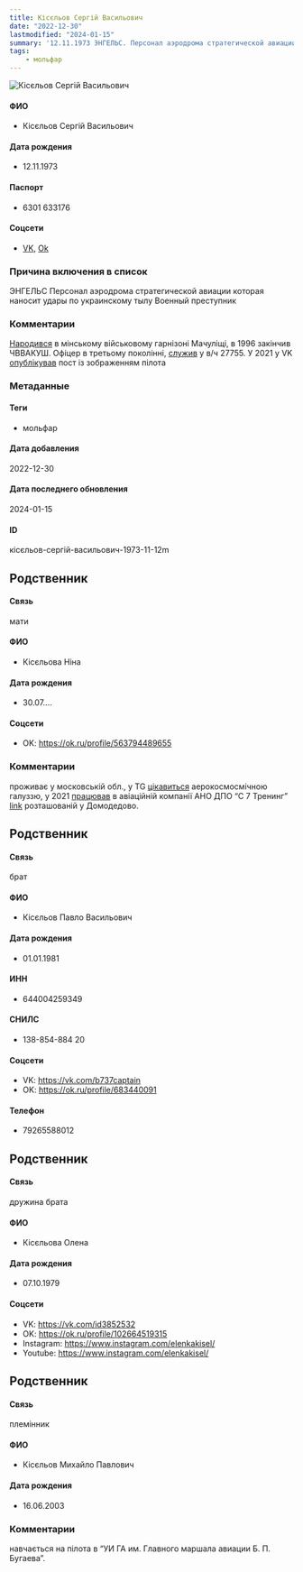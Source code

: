 ```yaml
---
title: Кісєльов Сергій Васильович
date: "2022-12-30"
lastmodified: "2024-01-15"
summary: '12.11.1973 ЭНГЕЛЬС. Персонал аэродрома стратегической авиации которая наносит удары по украинскому тылу. Военный преступник.'
tags: 
    - мольфар
---
```

<!--# pp1-->
<!--## Фигурант-->
<!--### Личные данные-->
<!--#### Фото-->
![Кісєльов Сергій Васильович](https://molfar.com/images/optimized/1696844050_2011122525.png)
#### ФИО
- Кісєльов Сергій Васильович
#### Дата рождения
- 12.11.1973
#### Паспорт
- 6301 633176
#### Соцсети
- [VK](https://vk.com/id675383218), [Ok](https://ok.ru/profile/45299947804)
### Причина включения в список
ЭНГЕЛЬС
Персонал аэродрома стратегической авиации которая наносит удары по украинскому тылу
Военный преступник
### Комментарии
[Народився](https://drive.google.com/uc?id=1RjqYqJLQf2oWAg7zVFOeqpa-QV6CB1Bm) в мінському військовому гарнізоні Мачуліщі, в 1996 закінчив ЧВВАКУШ. Офіцер в третьому поколінні, [служив](https://drive.google.com/uc?id=1cl0Xcnf_mxTRtt-DFW8DQv5iDL3jSdw4) у в/ч 27755. У 2021 у VK [опублікував](https://drive.google.com/uc?id=1UVc0BwWmmhMFsrdKN3HVLevi17hMBLWQ) пост із зображенням пілота
### Метаданные
#### Теги
- мольфар
#### Дата добавления
2022-12-30
#### Дата последнего обновления
2024-01-15
#### ID
кісєльов-сергій-васильович-1973-11-12m
## Родственник
<!--### Личные данные-->
#### Связь
мати
#### ФИО
- Кісєльова Ніна
#### Дата рождения
- 30.07....
#### Соцсети
- OK: <https://ok.ru/profile/563794489655>
### Комментарии
проживає у московській обл., у TG [цікавиться](https://drive.google.com/uc?id=1CprtppzA9hrAmfTiRlAWGUjfFU6PbDi7) аерокосмосмічною галуззю, у 2021 [працював](https://drive.google.com/uc?id=1tcx8opOOBjzNcJn6CKXR3WMNOqjQ5Lwl) в авіаційній компанії АНО ДПО “С 7 Тренинг” [link](https://s7-training.ru/osnovnyie-svedeniya) розташованій у Домодедово.
## Родственник
<!--### Личные данные-->
#### Связь
брат
#### ФИО
- Кісєльов Павло Васильович
#### Дата рождения
- 01.01.1981
#### ИНН
- 644004259349
#### СНИЛС
- 138-854-884 20
#### Соцсети
- VK: <https://vk.com/b737captain>
- OK: <https://ok.ru/profile/683440091>
#### Телефон
- 79265588012
## Родственник
<!--### Личные данные-->
#### Связь
дружина брата
#### ФИО
- Кісєльова Олена
#### Дата рождения
- 07.10.1979
#### Соцсети
- VK: <https://vk.com/id3852532>
- OK: <https://ok.ru/profile/102664519315>
- Instagram: <https://www.instagram.com/elenkakisel/>
- Youtube: <https://www.instagram.com/elenkakisel/>
## Родственник
<!--### Личные данные-->
#### Связь
племінник
#### ФИО
- Кісєльов Михайло Павлович
#### Дата рождения
- 16.06.2003
### Комментарии
навчається на пілота в “УИ ГА им. Главного маршала авиации Б. П. Бугаева”.
<!--## END;-->
